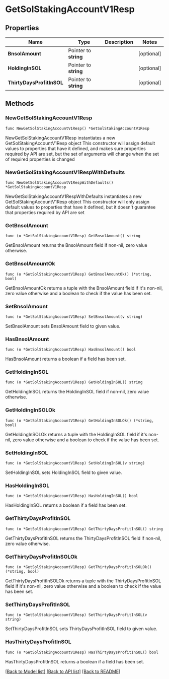 # GetSolStakingAccountV1Resp

## Properties

Name | Type | Description | Notes
------------ | ------------- | ------------- | -------------
**BnsolAmount** | Pointer to **string** |  | [optional] 
**HoldingInSOL** | Pointer to **string** |  | [optional] 
**ThirtyDaysProfitInSOL** | Pointer to **string** |  | [optional] 

## Methods

### NewGetSolStakingAccountV1Resp

`func NewGetSolStakingAccountV1Resp() *GetSolStakingAccountV1Resp`

NewGetSolStakingAccountV1Resp instantiates a new GetSolStakingAccountV1Resp object
This constructor will assign default values to properties that have it defined,
and makes sure properties required by API are set, but the set of arguments
will change when the set of required properties is changed

### NewGetSolStakingAccountV1RespWithDefaults

`func NewGetSolStakingAccountV1RespWithDefaults() *GetSolStakingAccountV1Resp`

NewGetSolStakingAccountV1RespWithDefaults instantiates a new GetSolStakingAccountV1Resp object
This constructor will only assign default values to properties that have it defined,
but it doesn't guarantee that properties required by API are set

### GetBnsolAmount

`func (o *GetSolStakingAccountV1Resp) GetBnsolAmount() string`

GetBnsolAmount returns the BnsolAmount field if non-nil, zero value otherwise.

### GetBnsolAmountOk

`func (o *GetSolStakingAccountV1Resp) GetBnsolAmountOk() (*string, bool)`

GetBnsolAmountOk returns a tuple with the BnsolAmount field if it's non-nil, zero value otherwise
and a boolean to check if the value has been set.

### SetBnsolAmount

`func (o *GetSolStakingAccountV1Resp) SetBnsolAmount(v string)`

SetBnsolAmount sets BnsolAmount field to given value.

### HasBnsolAmount

`func (o *GetSolStakingAccountV1Resp) HasBnsolAmount() bool`

HasBnsolAmount returns a boolean if a field has been set.

### GetHoldingInSOL

`func (o *GetSolStakingAccountV1Resp) GetHoldingInSOL() string`

GetHoldingInSOL returns the HoldingInSOL field if non-nil, zero value otherwise.

### GetHoldingInSOLOk

`func (o *GetSolStakingAccountV1Resp) GetHoldingInSOLOk() (*string, bool)`

GetHoldingInSOLOk returns a tuple with the HoldingInSOL field if it's non-nil, zero value otherwise
and a boolean to check if the value has been set.

### SetHoldingInSOL

`func (o *GetSolStakingAccountV1Resp) SetHoldingInSOL(v string)`

SetHoldingInSOL sets HoldingInSOL field to given value.

### HasHoldingInSOL

`func (o *GetSolStakingAccountV1Resp) HasHoldingInSOL() bool`

HasHoldingInSOL returns a boolean if a field has been set.

### GetThirtyDaysProfitInSOL

`func (o *GetSolStakingAccountV1Resp) GetThirtyDaysProfitInSOL() string`

GetThirtyDaysProfitInSOL returns the ThirtyDaysProfitInSOL field if non-nil, zero value otherwise.

### GetThirtyDaysProfitInSOLOk

`func (o *GetSolStakingAccountV1Resp) GetThirtyDaysProfitInSOLOk() (*string, bool)`

GetThirtyDaysProfitInSOLOk returns a tuple with the ThirtyDaysProfitInSOL field if it's non-nil, zero value otherwise
and a boolean to check if the value has been set.

### SetThirtyDaysProfitInSOL

`func (o *GetSolStakingAccountV1Resp) SetThirtyDaysProfitInSOL(v string)`

SetThirtyDaysProfitInSOL sets ThirtyDaysProfitInSOL field to given value.

### HasThirtyDaysProfitInSOL

`func (o *GetSolStakingAccountV1Resp) HasThirtyDaysProfitInSOL() bool`

HasThirtyDaysProfitInSOL returns a boolean if a field has been set.


[[Back to Model list]](../README.md#documentation-for-models) [[Back to API list]](../README.md#documentation-for-api-endpoints) [[Back to README]](../README.md)


